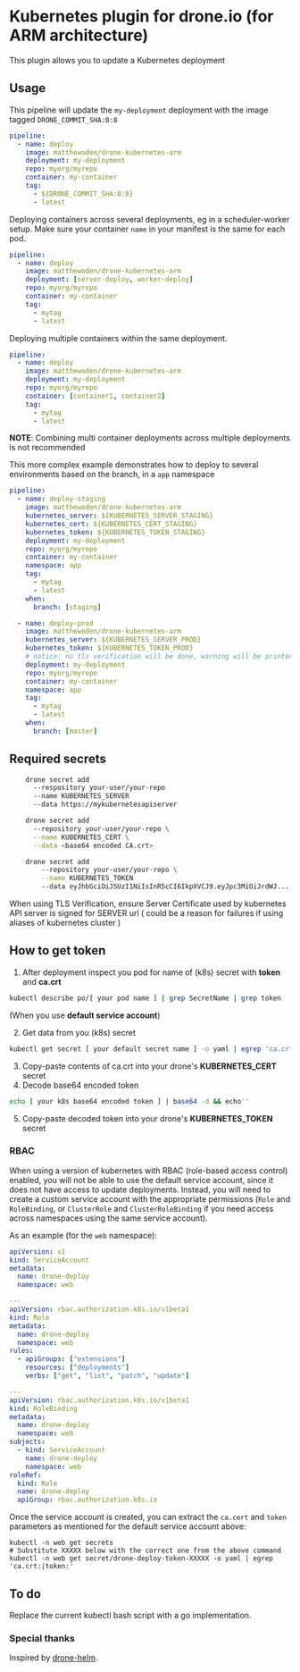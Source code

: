 # Kubernetes plugin for drone.io (for ARM architecture)

This plugin allows you to update a Kubernetes deployment

## Usage

This pipeline will update the `my-deployment` deployment with the image tagged `DRONE_COMMIT_SHA:0:8`

```yaml
pipeline:
  - name: deploy
    image: matthewoden/drone-kubernetes-arm
    deployment: my-deployment
    repo: myorg/myrepo
    container: my-container
    tag:
      - ${DRONE_COMMIT_SHA:0:8}
      - latest
```

Deploying containers across several deployments, eg in a scheduler-worker setup. Make sure your container `name` in your manifest is the same for each pod.

```yaml
pipeline:
  - name: deploy
    image: matthewoden/drone-kubernetes-arm
    deployment: [server-deploy, worker-deploy]
    repo: myorg/myrepo
    container: my-container
    tag:
      - mytag
      - latest
```

Deploying multiple containers within the same deployment.

```yaml
pipeline:
  - name: deploy
    image: matthewoden/drone-kubernetes-arm
    deployment: my-deployment
    repo: myorg/myrepo
    container: [container1, container2]
    tag:
      - mytag
      - latest
```

**NOTE**: Combining multi container deployments across multiple deployments is not recommended

This more complex example demonstrates how to deploy to several environments based on the branch, in a `app` namespace

```yaml
pipeline:
  - name: deploy-staging
    image: matthewoden/drone-kubernetes-arm
    kubernetes_server: ${KUBERNETES_SERVER_STAGING}
    kubernetes_cert: ${KUBERNETES_CERT_STAGING}
    kubernetes_token: ${KUBERNETES_TOKEN_STAGING}
    deployment: my-deployment
    repo: myorg/myrepo
    container: my-container
    namespace: app
    tag:
      - mytag
      - latest
    when:
      branch: [staging]

  - name: deploy-prod
    image: matthewoden/drone-kubernetes-arm
    kubernetes_server: ${KUBERNETES_SERVER_PROD}
    kubernetes_token: ${KUBERNETES_TOKEN_PROD}
    # notice: no tls verification will be done, warning will be printed
    deployment: my-deployment
    repo: myorg/myrepo
    container: my-container
    namespace: app
    tag:
      - mytag
      - latest
    when:
      branch: [master]
```

## Required secrets

```bash
    drone secret add
      --respository your-user/your-repo
      --name KUBERNETES_SERVER
      --data https://mykubernetesapiserver

    drone secret add
      --repository your-user/your-repo \
      --name KUBERNETES_CERT \
      --data <base64 encoded CA.crt>

    drone secret add
        --repository your-user/your-repo \
        --name KUBERNETES_TOKEN
        --data eyJhbGciOiJSUzI1NiIsInR5cCI6IkpXVCJ9.eyJpc3MiOiJrdWJ...
```

When using TLS Verification, ensure Server Certificate used by kubernetes API server
is signed for SERVER url ( could be a reason for failures if using aliases of kubernetes cluster )

## How to get token

1. After deployment inspect you pod for name of (k8s) secret with **token** and **ca.crt**

```bash
kubectl describe po/[ your pod name ] | grep SecretName | grep token
```

(When you use **default service account**)

2. Get data from you (k8s) secret

```bash
kubectl get secret [ your default secret name ] -o yaml | egrep 'ca.crt:|token:'
```

3. Copy-paste contents of ca.crt into your drone's **KUBERNETES_CERT** secret
4. Decode base64 encoded token

```bash
echo [ your k8s base64 encoded token ] | base64 -d && echo''
```

5. Copy-paste decoded token into your drone's **KUBERNETES_TOKEN** secret

### RBAC

When using a version of kubernetes with RBAC (role-based access control)
enabled, you will not be able to use the default service account, since it does
not have access to update deployments. Instead, you will need to create a
custom service account with the appropriate permissions (`Role` and `RoleBinding`, or `ClusterRole` and `ClusterRoleBinding` if you need access across namespaces using the same service account).

As an example (for the `web` namespace):

```yaml
apiVersion: v1
kind: ServiceAccount
metadata:
  name: drone-deploy
  namespace: web

---
apiVersion: rbac.authorization.k8s.io/v1beta1
kind: Role
metadata:
  name: drone-deploy
  namespace: web
rules:
  - apiGroups: ["extensions"]
    resources: ["deployments"]
    verbs: ["get", "list", "patch", "update"]

---
apiVersion: rbac.authorization.k8s.io/v1beta1
kind: RoleBinding
metadata:
  name: drone-deploy
  namespace: web
subjects:
  - kind: ServiceAccount
    name: drone-deploy
    namespace: web
roleRef:
  kind: Role
  name: drone-deploy
  apiGroup: rbac.authorization.k8s.io
```

Once the service account is created, you can extract the `ca.cert` and `token`
parameters as mentioned for the default service account above:

```
kubectl -n web get secrets
# Substitute XXXXX below with the correct one from the above command
kubectl -n web get secret/drone-deploy-token-XXXXX -o yaml | egrep 'ca.crt:|token:'
```

## To do

Replace the current kubectl bash script with a go implementation.

### Special thanks

Inspired by [drone-helm](https://github.com/ipedrazas/drone-helm).

